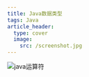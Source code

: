 ```yaml
---
title: Java数据类型
tags: Java
article_header:
  type: cover
  image:
    src: /screenshot.jpg
---
```


![java运算符](https://bkimg.cdn.bcebos.com/pic/a6efce1b9d16fdfa7fa24ebeb68f8c5495ee7b90?x-bce-process=image/watermark,g_7,image_d2F0ZXIvYmFpa2U5Mg==,xp_5,yp_5)


